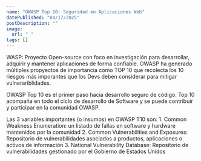 ```yaml
---
name: "OWASP Top 10: Seguridad en Aplicaciones Web"
datePublished: "04/17/2025"
postDescription: ""
image:
  url: " "
tags: []
---
```


WASP: Proyecto Open-source con foco en investigación para desarrollar, adquirir y mantener aplicaciones de forma confiable. OWASP ha generado múltiples propyectos de importancia como TOP 10 que recolecta los 10 riesgos más imporantes que los Devs deben considerar para mitigar vulnerariblidades.

OWASP Top 10 es el primer paso hacia desarrollo seguro de código. Top 10 acompaña en todo el ciclo de desarrollo de Software y se puede contribuir y participar en la comunidad OWASP.

Las 3 variables importantes (o insumos) en OWASP T10 son: 1. Common Weakness Enumeration: un listado de fallas en software y hardware mantenidos por la comunidad 2. Common Vulnerabilities and Exposures: Repositorio de vulnerabilidades asociados a productos, aplicaciones o activos de información 3. National Vulnerability Database: Repositorio de vulnerabilidades gestionado por el Gobierno de Estados Unidos